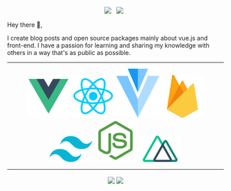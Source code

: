 
<p align='center'>
<a href="https://www.linkedin.com/in/shekhovtsoff/"><img height="30" src="https://github.com/WaylonWalker/WaylonWalker/blob/main/icon/linkedin.png?raw=true"></a>&nbsp;&nbsp;
<a href="http://google.com/"><img height="30" src="https://github.com/timurioukr/TimurShekhovtsov/blob/main/browser.png?raw=true"></a>&nbsp;&nbsp;


</p>

Hey there 👋,

I create blog posts and open source packages mainly about vue.js and front-end.  I have a passion for learning and sharing my knowledge with others in a way that's as public as possible.

---
<div align='center'>
    <img width="100" src="https://github.com/timurioukr/timurioukr/blob/main/pngwing.com%20(1).png">
    <img width="100" src="https://github.com/timurioukr/timurioukr/blob/main/pngwing.com%20(2).png">
    <img width="100" src="https://github.com/timurioukr/timurioukr/blob/main/pngwing.com%20(3).png">
    <img width="100" src="https://github.com/timurioukr/timurioukr/blob/main/pngwing.com%20(4).png">
    <img width="100" src="https://github.com/timurioukr/timurioukr/blob/main/pngwing.com(5).png">
    <img width="100" src="https://github.com/timurioukr/timurioukr/blob/main/pngwing.com(6).png">
    <img width="100" src="https://github.com/timurioukr/timurioukr/blob/main/pngwing.com(7).png">

<div/>
    
---

<p align="center">
    <img align="center" height="160px" src="https://github-readme-stats.vercel.app/api/top-langs/?username=timurioukr&layout=compact&theme=radical" />
    <img align="center" height="160px"  src="https://github-readme-stats.vercel.app/api?username=timurioukr&show_icons=true&theme=radical&&hide=contribs&count_private=true" />
  <p>
